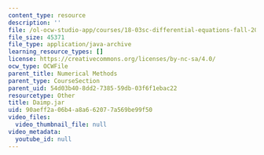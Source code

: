 ```yaml
---
content_type: resource
description: ''
file: /ol-ocw-studio-app/courses/18-03sc-differential-equations-fall-2011/90aeff2a06b4a8a662077a569be99f50_Daimp.jar
file_size: 45371
file_type: application/java-archive
learning_resource_types: []
license: https://creativecommons.org/licenses/by-nc-sa/4.0/
ocw_type: OCWFile
parent_title: Numerical Methods
parent_type: CourseSection
parent_uid: 54d03b40-8dd2-7385-59db-03f6f1ebac22
resourcetype: Other
title: Daimp.jar
uid: 90aeff2a-06b4-a8a6-6207-7a569be99f50
video_files:
  video_thumbnail_file: null
video_metadata:
  youtube_id: null
---
```

